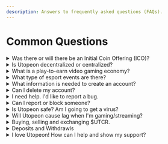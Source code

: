 ```yaml
---
description: Answers to frequently asked questions (FAQs).
---
```


# Common Questions

<details>

<summary>Was there or will there be an Initial Coin Offering (ICO)? </summary>

Many decentralized startups build excitement around their project and then sell their token (cryptocurrency) to raise funds like shares for a company. This process, however, is highly unregulated and there is a common stigma surrounding organizations that chose to raise money in this fashion, primarily because most ultimately are scams.

Utopeon Credits ($UTCR) did not and will never engage in an Initial Coin Offering. The token is earned, bought, sold, exchanged, and utilized on Utopeon.&#x20;

Read more about ICOs here: [https://www.investopedia.com/terms/i/initial-coin-offering-ico.asp](https://www.investopedia.com/terms/i/initial-coin-offering-ico.asp) and like everything on the internet, always proceed with caution!

</details>

<details>

<summary>Is Utopeon decentralized or centralized?</summary>

There are many key parts that make a decentralized application (dApp), such as data, authentication, and architecture.

Utopeon is partially decentralized, leaning more decentralized than centralized.&#x20;

Authentication is anonymous - minimal personal data is collected or stored. Web2 (email address or phone number) and Web3 (wallet) identifiers are accepted for new accounts. Privacy and security are top priorities.

Utopeon does not take advantage of fully decentralized architecture (yet) such as Decentralized Web Node (DWNs).&#x20;

Transactions are off-chain. For now, they are centralized and exclusively made on the platform until there is a withdrawal. Tokens are transferred on-chain from private and secure cold wallets powered by [Ledgers](../decentralization/ledgers.md). This gives us the opportunity to earn more from fees and monitor/maintain the platform, observing for abusive behavior.

Long-term Utopeon will explore greater adoption of decentralized blockchain technologies.

</details>

<details>

<summary>What is a play-to-earn video gaming economy?</summary>

A video game economy is an online social economy that exists on the internet, sometimes exclusive to a game. It is a virtual system of trade and commerce where players can buy, sell, and trade virtual goods, such as items, resources, and currency, using in-game currency or real money.&#x20;

The economy is often designed to mimic real-world economies, with supply and demand, market fluctuations, and inflation. For [play-to-earn](welcome/mission.md#\_2e) economies, gamers earn currency by simply playing, competing in events, selling items, or general participation. They can then use this currency to purchase items from other players or from in-game vendors.&#x20;

The value of the virtual currency is determined by supply and demand. For example, if the coins are in high demand, their price will increase. Conversely, if there is an oversupply and underutilization of the currency, its price will decrease.&#x20;

Utopeon is powered by [Uteopeon Credits ($UTCR)](usdutcr/) exclusively. Players can use real money to purchase credits to use later on events or items. This is known as microtransactions, and it is our most significant source of revenue. Utopeon monitors the economy closely and makes adjustments to ensure that the economy remains balanced and fair.&#x20;

Developers can build integrations to offer in-game purchases. They may introduce new items or adjust the price of existing items to maintain the health of the economy and themselves.

Video game economies are the future of [game finance (GameFi)](../decentralization/game-finance-gamefi.md) and esports. It adds a layer of complexity and depth to the gameplay. It can also be an interesting case study for economists, as it provides a unique example of a virtual economy that operates under different rules than the real world.

</details>

<details>

<summary>What type of esport events are there?</summary>

**Tournaments**

Similar to most tournaments, teams of players will compete to achieve the apex position as the sole winner of the prize. In most cases, teams will exchange credits to participate in a tournament and the prize will be very large and evenly distributed between the players of the winning team. Teams will work together to advance their way through a bracket, spanning several days, weeks, or months-long with intermittent breaks. Tournaments are almost always live-streamed, monitored, and tracked through our artificial intelligence.

**Competitions**

Organized competitions are a public, temporary group goal. They can vary in expiration, entry cost, and minimum “pot” reward. Anyone can join a competition. Entry costs are fair and automatically determined based on difficulty. Entries are transferred to a secure private escrow wallet. The more players that enter a competition, the higher the reward.

**Challenges**

A challenge is a private, temporary individual goal established between players and the platform. They can vary in expiration, entry cost, and fixed rewards.&#x20;

Examples:

* Eliminate 10 players using melee only within 24 hours. (Likelihood 1 of every 10)&#x20;
  * 20 tokens to enter, 40 tokens when completed (100% reward).
* Successfully win 10 games within 12 hours. (Likelihood 1 of every 100)
  * 10 tokens to enter, 50 tokens when completed (500% reward).



[Learn more about these automated esports events.](broken-reference)

</details>

<details>

<summary>What information is needed to create an account?</summary>

The minimum data required to create an account is a unique identifier, such as an email address, phone number, or wallet.&#x20;

We use [Magic](https://magic.link/) for the most secure web2-to-web3 authentication.

We use [Web3Modal](http://web3modal.io/) from [WalletConnect](https://walletconnect.com/) for wallet authentication.

Social authentication (via Google, Apple, Facebook, etc.) is coming soon!

</details>

<details>

<summary>Can I delete my account?</summary>

Unfortunately, no. We do not support account deletion. Once an account is created, it exists forever in our systems.&#x20;

The most we can do is disable your account. It will be hidden and no access or transactions will be permitted.

If you'd like your account disabled, please [contact us](your-friends-utopeon.md).

</details>

<details>

<summary>I need help. I'd like to report a bug.</summary>

There are many ways to connect with our team or community for support.

If you need technical support, please [open a discussion on our GitHub](https://github.com/orgs/utopeon/discussions).

If you need general help, please [contact us](your-friends-utopeon.md).

</details>

<details>

<summary>Can I report or block someone?</summary>

Absolutely!

</details>

<details>

<summary>Is Utopeon safe? Am I going to get a virus?</summary>



</details>

<details>

<summary>Will Utopeon cause lag when I'm gaming/streaming?</summary>



</details>

<details>

<summary>Buying, selling and exchanging $UTCR.</summary>



</details>

<details>

<summary>Deposits and Withdrawls</summary>



</details>

<details>

<summary>I love Utopeon! How can I help and show my support?</summary>



</details>

